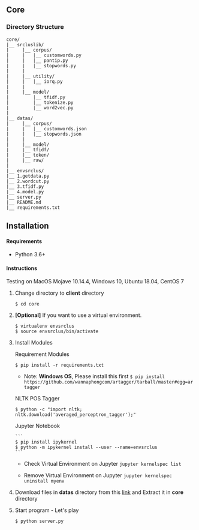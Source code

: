 ## Core


### Directory Structure


  ```
  core/
  |__ srcluslib/
  |		|__ corpus/
  |		|	|__ customwords.py
  |		|	|__ pantip.py
  |		|	|__ stopwords.py
  |		|
  |		|__ utility/
  |		|	|__ iorq.py
  |		|
  |		|__ model/
  |			|__ tfidf.py
  |			|__ tokenize.py
  |			|__ word2vec.py
  |
  |__ datas/
  |		|__ corpus/  
  |		|	|__ customwords.json
  |		|	|__ stopwords.json
  |		|
  |		|__ model/
  |		|__ tfidf/
  |		|__ token/
  |		|__ raw/
  |
  |__ envsrclus/
  |__ 1.getdata.py
  |__ 2.wordcut.py
  |__ 3.tfidf.py
  |__ 4.model.py
  |__ server.py
  |__ README.md
  |__ requirements.txt 
  ```

## Installation

#### Requirements

- Python 3.6+

#### Instructions
Testing on MacOS Mojave 10.14.4, Windows 10, Ubuntu 18.04, CentOS 7

1. Change directory to **client** directory

	```
    $ cd core
    ```
 
2. **[Optional]** If you want to use a virtual environment.
	
    ```
    $ virtualenv envsrclus
    $ source envsrclus/bin/activate
    ```
    
3. Install Modules

	Requirement Modules
 
	```
    $ pip install -r requirements.txt 
    ```
    
    * Note: **Windows OS**, Please install this first
    ```$ pip install https://github.com/wannaphongcom/artagger/tarball/master#egg=artagger```
      
    NLTK POS Tagger

      ```
      $ python -c "import nltk; nltk.download('averaged_perceptron_tagger');"
      ```
     
    Jupyter Notebook
    	 
       ```
       $ pip install ipykernel
       $ python -m ipykernel install --user --name=envsrclus
       ```

      * Check Virtual Environment on Jupyter  ```jupyter kernelspec list```

      * Remove Virtual Environment on Jupyter  ```jupyter kernelspec uninstall myenv```
  
4. Download files in **datas** directory from this [link](https://github.com/facebook/create-react-app) and Extract it in **core** directory
   
7. Start program - Let's play
	```
    $ python server.py
    ```
  